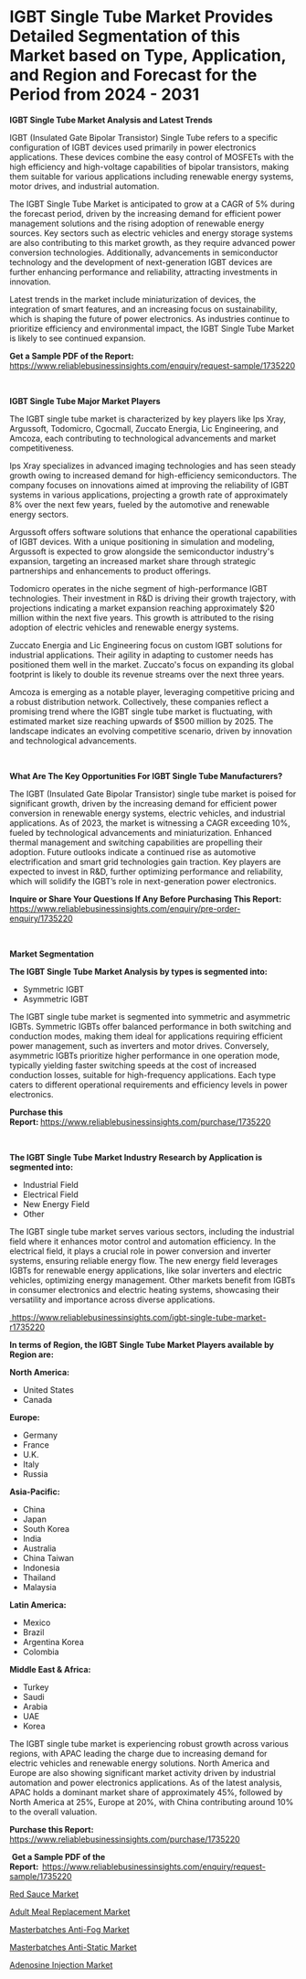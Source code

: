 <p><h1>IGBT Single Tube Market Provides Detailed Segmentation of this Market based on Type, Application, and Region and Forecast for the Period from 2024 - 2031</h1></p><p><strong>IGBT Single Tube Market Analysis and Latest Trends</strong></p>
<p><p>IGBT (Insulated Gate Bipolar Transistor) Single Tube refers to a specific configuration of IGBT devices used primarily in power electronics applications. These devices combine the easy control of MOSFETs with the high efficiency and high-voltage capabilities of bipolar transistors, making them suitable for various applications including renewable energy systems, motor drives, and industrial automation.</p><p>The IGBT Single Tube Market is anticipated to grow at a CAGR of 5% during the forecast period, driven by the increasing demand for efficient power management solutions and the rising adoption of renewable energy sources. Key sectors such as electric vehicles and energy storage systems are also contributing to this market growth, as they require advanced power conversion technologies. Additionally, advancements in semiconductor technology and the development of next-generation IGBT devices are further enhancing performance and reliability, attracting investments in innovation. </p><p>Latest trends in the market include miniaturization of devices, the integration of smart features, and an increasing focus on sustainability, which is shaping the future of power electronics. As industries continue to prioritize efficiency and environmental impact, the IGBT Single Tube Market is likely to see continued expansion.</p></p>
<p><strong>Get a Sample PDF of the Report:&nbsp;</strong> <a href="https://www.reliablebusinessinsights.com/enquiry/request-sample/1735220?utm_campaign=113&utm_medium=2&utm_source=Github&utm_content=ia&utm_term=08102024&utm_id=igbt-single-tube">https://www.reliablebusinessinsights.com/enquiry/request-sample/1735220</a></p>
<p>&nbsp;</p>
<p><strong>IGBT Single Tube Major Market Players</strong></p>
<p><p>The IGBT single tube market is characterized by key players like Ips Xray, Argussoft, Todomicro, Cgocmall, Zuccato Energia, Lic Engineering, and Amcoza, each contributing to technological advancements and market competitiveness.</p><p>Ips Xray specializes in advanced imaging technologies and has seen steady growth owing to increased demand for high-efficiency semiconductors. The company focuses on innovations aimed at improving the reliability of IGBT systems in various applications, projecting a growth rate of approximately 8% over the next few years, fueled by the automotive and renewable energy sectors.</p><p>Argussoft offers software solutions that enhance the operational capabilities of IGBT devices. With a unique positioning in simulation and modeling, Argussoft is expected to grow alongside the semiconductor industry's expansion, targeting an increased market share through strategic partnerships and enhancements to product offerings.</p><p>Todomicro operates in the niche segment of high-performance IGBT technologies. Their investment in R&D is driving their growth trajectory, with projections indicating a market expansion reaching approximately $20 million within the next five years. This growth is attributed to the rising adoption of electric vehicles and renewable energy systems.</p><p>Zuccato Energia and Lic Engineering focus on custom IGBT solutions for industrial applications. Their agility in adapting to customer needs has positioned them well in the market. Zuccato's focus on expanding its global footprint is likely to double its revenue streams over the next three years.</p><p>Amcoza is emerging as a notable player, leveraging competitive pricing and a robust distribution network. Collectively, these companies reflect a promising trend where the IGBT single tube market is fluctuating, with estimated market size reaching upwards of $500 million by 2025. The landscape indicates an evolving competitive scenario, driven by innovation and technological advancements.</p></p>
<p>&nbsp;</p>
<p><strong>What Are The Key Opportunities For IGBT Single Tube Manufacturers?</strong></p>
<p><p>The IGBT (Insulated Gate Bipolar Transistor) single tube market is poised for significant growth, driven by the increasing demand for efficient power conversion in renewable energy systems, electric vehicles, and industrial applications. As of 2023, the market is witnessing a CAGR exceeding 10%, fueled by technological advancements and miniaturization. Enhanced thermal management and switching capabilities are propelling their adoption. Future outlooks indicate a continued rise as automotive electrification and smart grid technologies gain traction. Key players are expected to invest in R&D, further optimizing performance and reliability, which will solidify the IGBT’s role in next-generation power electronics.</p></p>
<p><strong>Inquire or Share Your Questions If Any Before Purchasing This Report:</strong> <a href="https://www.reliablebusinessinsights.com/enquiry/pre-order-enquiry/1735220?utm_campaign=113&utm_medium=2&utm_source=Github&utm_content=ia&utm_term=08102024&utm_id=igbt-single-tube">https://www.reliablebusinessinsights.com/enquiry/pre-order-enquiry/1735220</a></p>
<p>&nbsp;</p>
<p><strong>Market Segmentation</strong></p>
<p><strong>The IGBT Single Tube Market Analysis by types is segmented into:</strong></p>
<p><ul><li>Symmetric IGBT</li><li>Asymmetric IGBT</li></ul></p>
<p><p>The IGBT single tube market is segmented into symmetric and asymmetric IGBTs. Symmetric IGBTs offer balanced performance in both switching and conduction modes, making them ideal for applications requiring efficient power management, such as inverters and motor drives. Conversely, asymmetric IGBTs prioritize higher performance in one operation mode, typically yielding faster switching speeds at the cost of increased conduction losses, suitable for high-frequency applications. Each type caters to different operational requirements and efficiency levels in power electronics.</p></p>
<p><strong>Purchase this Report:&nbsp;</strong><a href="https://www.reliablebusinessinsights.com/purchase/1735220?utm_campaign=113&utm_medium=2&utm_source=Github&utm_content=ia&utm_term=08102024&utm_id=igbt-single-tube">https://www.reliablebusinessinsights.com/purchase/1735220</a></p>
<p>&nbsp;</p>
<p><strong>The IGBT Single Tube Market Industry Research by Application is segmented into:</strong></p>
<p><ul><li>Industrial Field</li><li>Electrical Field</li><li>New Energy Field</li><li>Other</li></ul></p>
<p><p>The IGBT single tube market serves various sectors, including the industrial field where it enhances motor control and automation efficiency. In the electrical field, it plays a crucial role in power conversion and inverter systems, ensuring reliable energy flow. The new energy field leverages IGBTs for renewable energy applications, like solar inverters and electric vehicles, optimizing energy management. Other markets benefit from IGBTs in consumer electronics and electric heating systems, showcasing their versatility and importance across diverse applications.</p></p>
<p><a href="https://www.reliablebusinessinsights.com/igbt-single-tube-market-r1735220?utm_campaign=113&utm_medium=2&utm_source=Github&utm_content=ia&utm_term=08102024&utm_id=igbt-single-tube">&nbsp;https://www.reliablebusinessinsights.com/igbt-single-tube-market-r1735220</a></p>
<p><strong>In terms of Region, the IGBT Single Tube Market Players available by Region are:</strong></p>
<p>
    <p> <strong> North America: </strong>
        <ul>
            <li>United States</li>
            <li>Canada</li>
        </ul>
        </p> 
    <p> <strong> Europe: </strong>
        <ul>
            <li>Germany</li>
            <li>France</li>
            <li>U.K.</li>
            <li>Italy</li>
            <li>Russia</li>
        </ul>
        </p> 
    <p> <strong> Asia-Pacific: </strong>
        <ul>
            <li>China</li>
            <li>Japan</li>
            <li>South Korea</li>
            <li>India</li>
            <li>Australia</li>
            <li>China Taiwan</li>
            <li>Indonesia</li>
            <li>Thailand</li>
            <li>Malaysia</li>
        </ul>
        </p> 
    <p> <strong> Latin America: </strong>
        <ul>
            <li>Mexico</li>
            <li>Brazil</li>
            <li>Argentina Korea</li>
            <li>Colombia</li>
        </ul>
        </p> 
    <p> <strong> Middle East & Africa: </strong>
        <ul>
            <li>Turkey</li>
            <li>Saudi</li>
            <li>Arabia</li>
            <li>UAE</li>
            <li>Korea</li>
        </ul>
    </p>
    </p>
<p><p>The IGBT single tube market is experiencing robust growth across various regions, with APAC leading the charge due to increasing demand for electric vehicles and renewable energy solutions. North America and Europe are also showing significant market activity driven by industrial automation and power electronics applications. As of the latest analysis, APAC holds a dominant market share of approximately 45%, followed by North America at 25%, Europe at 20%, with China contributing around 10% to the overall valuation.</p></p>
<p><strong>Purchase this Report: </strong><a href="https://www.reliablebusinessinsights.com/purchase/1735220?utm_campaign=113&utm_medium=2&utm_source=Github&utm_content=ia&utm_term=08102024&utm_id=igbt-single-tube">https://www.reliablebusinessinsights.com/purchase/1735220</a></p>
<p>&nbsp;<strong>Get a Sample PDF of the Report:&nbsp;&nbsp;</strong><a href="https://www.reliablebusinessinsights.com/enquiry/request-sample/1735220?utm_campaign=113&utm_medium=2&utm_source=Github&utm_content=ia&utm_term=08102024&utm_id=igbt-single-tube">https://www.reliablebusinessinsights.com/enquiry/request-sample/1735220</a></p>
<p><strong></strong></p>
<p><p><a href="https://issuu.com/reportprime-2/docs/red-sauce-market-size-2030.pptx_319619c2c099ac?utm_campaign=113&utm_medium=2&utm_source=Github&utm_content=ia&utm_term=08102024&utm_id=igbt-single-tube">Red Sauce Market</a></p><p><a href="https://issuu.com/reportprime-2/docs/adult-meal-replacement-market-size-_ed508835d5613c?utm_campaign=113&utm_medium=2&utm_source=Github&utm_content=ia&utm_term=08102024&utm_id=igbt-single-tube">Adult Meal Replacement Market</a></p><p><a href="https://github.com/ryanchasonayb/Market-Research-Report-List-1/blob/main/masterbatches-anti-fog-market.md?utm_campaign=113&utm_medium=2&utm_source=Github&utm_content=ia&utm_term=08102024&utm_id=igbt-single-tube">Masterbatches Anti-Fog Market</a></p><p><a href="https://github.com/civccidpliftona/Market-Research-Report-List-1/blob/main/masterbatches-anti-static-market.md?utm_campaign=113&utm_medium=2&utm_source=Github&utm_content=ia&utm_term=08102024&utm_id=igbt-single-tube">Masterbatches Anti-Static Market</a></p><p><a href="https://www.linkedin.com/pulse/global-adenosine-injection-market-opportunities-forecast-mxdre?utm_campaign=113&utm_medium=2&utm_source=Github&utm_content=ia&utm_term=08102024&utm_id=igbt-single-tube">Adenosine Injection Market</a></p></p>